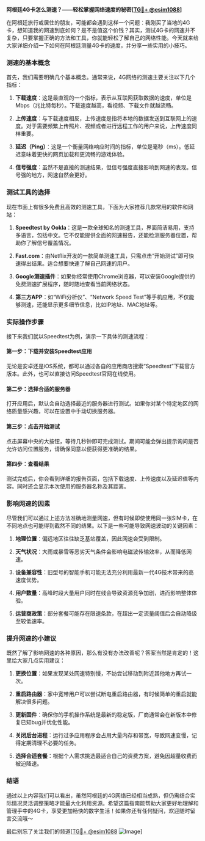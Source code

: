**阿根廷4G卡怎么测速？——轻松掌握网络速度的秘密[[TG💪+ @esim1088](https://t.me/s/esim1088)]**

在阿根廷旅行或居住的朋友，可能都会遇到这样一个问题：我刚买了当地的4G卡，想知道我的网速到底如何？是不是值这个价钱？其实，测试4G卡的网速并不复杂，只要掌握正确的方法和工具，你就能轻松了解自己的网络性能。今天就来给大家详细介绍一下如何在阿根廷测量4G卡的速度，并分享一些实用的小技巧。

### 测速的基本概念

首先，我们需要明确几个基本概念。通常来说，4G网络的测速主要关注以下几个指标：

1. **下载速度**：这是最直观的一个指标，表示从互联网获取数据的速度，单位是Mbps（兆比特每秒）。下载速度越高，看视频、下载文件就越流畅。
   
2. **上传速度**：与下载速度相反，上传速度是指将本地的数据发送到互联网上的速度。对于需要频繁上传照片、视频或者进行远程工作的用户来说，上传速度同样重要。

3. **延迟（Ping）**：这是一个衡量网络响应时间的指标，单位是毫秒（ms）。低延迟意味着更快的网页加载和更流畅的游戏体验。

4. **信号强度**：虽然不是直接的测速结果，但信号强度直接影响到网速的表现。信号强的地方，网速自然会更好。

### 测试工具的选择

现在市面上有很多免费且高效的测速工具，下面为大家推荐几款常用的软件和网站：

1. **Speedtest by Ookla**：这是一款全球知名的测速工具，界面简洁易用，支持多语言，包括中文。它不仅能提供全面的网速报告，还能检测服务器位置，帮助你了解信号覆盖情况。

2. **Fast.com**：由Netflix开发的一款简单测速工具，只需点击“开始测试”即可快速得出结果。适合想要快速了解自己网速的用户。

3. **Google测速插件**：如果你经常使用Chrome浏览器，可以安装Google提供的免费测速扩展程序，随时随地查看当前网络状态。

4. **第三方APP**：如“WiFi分析仪”、“Network Speed Test”等手机应用，不仅能够测速，还能显示更多细节信息，比如IP地址、MAC地址等。

### 实际操作步骤

接下来我们就以Speedtest为例，演示一下具体的测速流程：

#### 第一步：下载并安装Speedtest应用
无论是安卓还是iOS系统，都可以通过各自的应用商店搜索“Speedtest”下载官方版本。此外，也可以直接访问Speedtest官网在线使用。

#### 第二步：选择合适的服务器
打开应用后，默认会自动选择最近的服务器进行测试。如果你对某个特定地区的网络质量感兴趣，可以在设置中手动切换服务器。

#### 第三步：点击开始测试
点击屏幕中央的大按钮，等待几秒钟即可完成测试。期间可能会弹出提示询问是否允许访问位置服务，请确保同意以便获得更准确的结果。

#### 第四步：查看结果
测试完成后，你会看到详细的报告页面，包括下载速度、上传速度以及延迟值等内容。同时还会显示本次使用的服务器名称及其距离。

### 影响网速的因素

尽管我们可以通过上述方法准确地测量网速，但有时候即使使用同一张SIM卡，在不同地点也可能得到截然不同的结果。以下是一些可能导致网速波动的关键因素：

1. **地理位置**：偏远地区往往缺乏基站覆盖，因此网速会受到限制。
   
2. **天气状况**：大雨或暴雪等恶劣天气条件会影响电磁波传输效率，从而降低网速。

3. **设备兼容性**：旧型号的智能手机可能无法充分利用最新一代4G技术带来的高速度优势。

4. **用户数量**：高峰时段大量用户同时在线会导致资源竞争加剧，进而影响整体体验。

5. **运营商政策**：部分套餐可能存在限速条款，在超出一定流量阈值后会自动降级至较低速率。

### 提升网速的小建议

既然了解了影响网速的各种原因，那么有没有办法改善呢？答案当然是肯定的！这里给大家几点实用建议：

1. **更换位置**：如果发现某处网速特别慢，不妨尝试移动到附近其他地方再试一次。

2. **重启路由器**：家中宽带用户可以尝试断电重启路由器，有时候简单的重启就能解决很多问题。

3. **更新固件**：确保你的手机操作系统是最新的稳定版，厂商通常会在新版本中修复已知bug并优化性能。

4. **关闭后台进程**：运行过多应用程序会占用大量内存和带宽，导致网速变慢，记得定期清理不必要的任务。

5. **选择合适套餐**：根据个人需求挑选最适合自己的资费方案，避免因超量收费而被迫降速。

### 结语

通过以上内容我们可以看出，虽然阿根廷的4G网络已经相当成熟，但仍需结合实际情况灵活调整策略才能最大化利用资源。希望这篇指南能帮助大家更好地理解和管理手中的4G卡，享受更加畅快的数字生活！如果你还有任何疑问，欢迎随时留言交流哦～ 

最后别忘了关注我们的频道[[TG💪+ @esim1088](https://t.me/s/esim1088) ![Image](https://i.postimg.cc/4NQfJmqS/Snipaste-2025-05-13-00-14-12.png)]